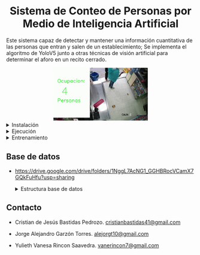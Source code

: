 # <div align="center">Sistema de Conteo de Personas por Medio de Inteligencia Artificial</div>

Este sistema capaz de detectar y mantener una información cuantitativa de las personas que entran y salen de un establecimiento; Se implementa el algoritmo de YoloV5 junto a otras técnicas de visión artificial para determinar el aforo en un recito cerrado.

<div align="center">
  <img src="./gifSalida.gif" width="50%" alt="" /></a>
</div>





<details close>
<summary>Instalación</summary>

Clonar el repositorio e intalar [requerimientos.txt](https://github.com/gitale9/contadorDePersonasIA/blob/46df5e167f3178dfff1c16b0394ab6af7d24cd25/requerimientos.txt)
en un entrono [**Python 3**](https://www.python.org/)




```bash
git clone https://github.com/gitale9/contadorDePersonasIA.git # clonar repositorio
cd contadorDePersonasIA # ir a repositorio
pip install -r requerimientos.txt  # instalar requerimientos
```
</details>

<details close>
<summary>Ejecución</summary>

Se ejemplifican 3 formas de usar el sistema

* ### Demo
   Desde la terminal ejecutar el siguiente comando
  ```bash
  Python contador_de_personas.py
  ```
    
* ### Vídeo propio
  Para pasar al algoritmo un vídeo propio, en el repositorio clonado guardar el vídeo con el nombre de "video_test.mp4" en la carpeta "video prueba", luego ejecutar el mismo comando del demo en la terminal.
  >***Nota:*** Si el vídeo propio está en un formato diferente, se debe convertir a "mp4"
  
* ### Cámara web (detección en tiempo real)
  Con un editor de texto abrir el archivo "contador_de_personas.py" que se encentra en este repositorio y cambiar la línea 22, como sigue:
  ```bash
  cap = cv2.VideoCapture('./video_prueba/video_test.mp4') # Esta es la línea actual, la que se va a reemplazar
  cap = cv2.VideoCapture(0) # Así debe quedar la línea para la detección en tiempo real con la cámara del dispositivo
  ```

  >***Nota:*** Lo que se está haciendo es cambiar el argumento de la función por cero, también se puede cambiar por la dirección (en comillas) de un vídeo propio.
  >> Si se establece en el argumento de la función la dirección de un nuevo vídeo este debe estar en formato "mp4"
  

  
</details>

<details close>
<summary>Entrenamiento</summary>
  
  El [entrenamiento](./Entrenamiento)
  se hace a partir una base de datos para generar un modelo de detección de personas; esto se hace con el fin de lograr mayor precisión, puesto que se entrena el algoritmo en el ambiente que se va a ejecutar, esta estrategia es una opción si se desarrolla para una tarea específica; como puede ser la determinacón del aforo en un supermercado en particular.

  
</details>

## Base de datos
* https://drive.google.com/drive/folders/1NggL7AcNG1_GGHBRocVCamX7GQkFuHfu?usp=sharing

  <details close>
  <summary>Estructura base de datos</summary>
     
  <div align="center">
    <img src="./base.png" width="40%" alt="" /></a>
  </div>
  </details>


 




## Contacto

* Cristian de Jesús Bastidas Pedrozo. cristianbastidas41@gmail.com
  
* Jorge Alejandro Garzón Torres. alejorgt10@gmail.com 

* Yulieth Vanesa Rincon Saavedra. vanerincon7@gmail.com 
